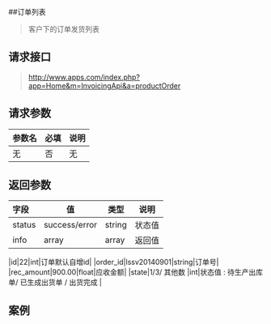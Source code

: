 ##订单列表

> 客户下的订单发货列表

## 请求接口

> http://www.apps.com/index.php?app=Home&m=InvoicingApi&a=productOrder


## 请求参数


|参数名| 必填| 说明|
|:---|----|----|
|无 | 否| 无 |





## 返回参数


|字段|值|类型|说明|
|:----|----|----|----|
|status|success/error| string | 状态值 |
|info|array|array|返回值|

|id|22|int|订单默认自增id|
|order_id|lssv20140901|string|订单号|
|rec_amount|900.00|float|应收金额|
|state|1/3/ 其他数 |int|状态值 : 待生产出库单/ 已生成出货单 / 出货完成 |


## 案例